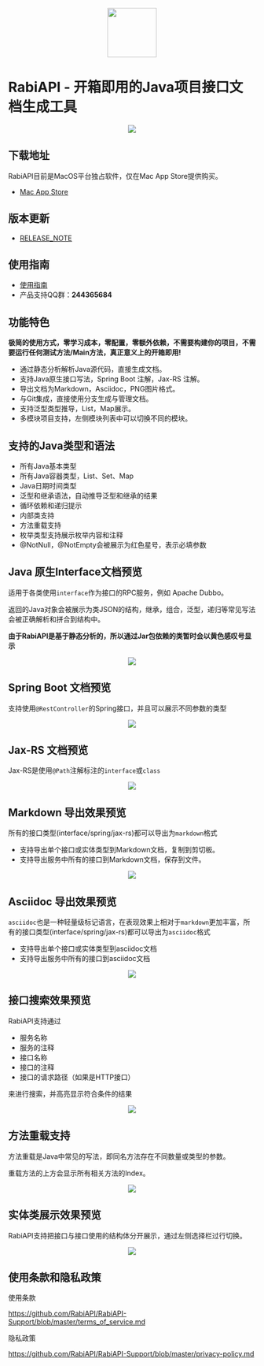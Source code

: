 
<p align='center'><img width="100" height="100" src="/previews/icon.png"></p>

# RabiAPI - 开箱即用的Java项目接口文档生成工具

<p align='center'><img src="/previews/home.png"></p>

## 下载地址

RabiAPI目前是MacOS平台独占软件，仅在Mac App Store提供购买。

* [Mac App Store](https://apps.apple.com/cn/app/id1524200727)

## 版本更新

* [RELEASE_NOTE](/RELEASE_NOTE.md)

## 使用指南

 - [使用指南](https://github.com/RabiAPI/RabiAPI-Support/wiki)
 - 产品支持QQ群：**244365684**

## 功能特色

**极简的使用方式，零学习成本，零配置，零额外依赖，不需要构建你的项目，不需要运行任何测试方法/Main方法，真正意义上的开箱即用!**

* 通过静态分析解析Java源代码，直接生成文档。
* 支持Java原生接口写法，Spring Boot 注解，Jax-RS 注解。
* 导出文档为Markdown，Asciidoc，PNG图片格式。
* 与Git集成，直接使用分支生成与管理文档。
* 支持泛型类型推导，List，Map展示。
* 多模块项目支持，左侧模块列表中可以切换不同的模块。

## 支持的Java类型和语法

* 所有Java基本类型
* 所有Java容器类型，List、Set、Map
* Java日期时间类型
* 泛型和继承语法，自动推导泛型和继承的结果
* 循环依赖和递归提示
* 内部类支持
* 方法重载支持
* 枚举类型支持展示枚举内容和注释
* @NotNull，@NotEmpty会被展示为红色星号，表示必填参数

## Java 原生Interface文档预览

适用于各类使用`interface`作为接口的RPC服务，例如 Apache Dubbo。

返回的Java对象会被展示为类JSON的结构，继承，组合，泛型，递归等常见写法会被正确解析和拼合到结构中。

**由于RabiAPI是基于静态分析的，所以通过Jar包依赖的类暂时会以黄色感叹号显示**

<p align='center'><img src="/previews/java_interface.png"></p>

## Spring Boot 文档预览

支持使用`@RestController`的Spring接口，并且可以展示不同参数的类型

<p align='center'><img src="/previews/spring_boot.png"></p>

## Jax-RS 文档预览

Jax-RS是使用`@Path`注解标注的`interface`或`class`

<p align='center'><img src="/previews/jax_rs.png"></p>

## Markdown 导出效果预览

所有的接口类型(interface/spring/jax-rs)都可以导出为`markdown`格式

* 支持导出单个接口或实体类型到Markdown文档，复制到剪切板。
* 支持导出服务中所有的接口到Markdown文档，保存到文件。

<p align='center'><img src="/previews/markdown.png"></p>

## Asciidoc 导出效果预览

`asciidoc`也是一种轻量级标记语言，在表现效果上相对于`markdown`更加丰富，所有的接口类型(interface/spring/jax-rs)都可以导出为`asciidoc`格式

* 支持导出单个接口或实体类型到asciidoc文档
* 支持导出服务中所有的接口到asciidoc文档

<p align='center'><img src="/previews/asciidoc.png"></p>

## 接口搜索效果预览

RabiAPI支持通过

* 服务名称
* 服务的注释
* 接口名称
* 接口的注释
* 接口的请求路径（如果是HTTP接口）

来进行搜索，并高亮显示符合条件的结果

<p align='center'><img src="/previews/search_highlight.png"></p>

## 方法重载支持

方法重载是Java中常见的写法，即同名方法存在不同数量或类型的参数。

重载方法的上方会显示所有相关方法的Index。

<p align='center'><img src="/previews/overloads.png"></p>

## 实体类展示效果预览

RabiAPI支持把接口与接口使用的结构体分开展示，通过左侧选择栏过行切换。

<p align='center'><img src="/previews/structs.png"></p>

## 使用条款和隐私政策

使用条款

https://github.com/RabiAPI/RabiAPI-Support/blob/master/terms_of_service.md

隐私政策

https://github.com/RabiAPI/RabiAPI-Support/blob/master/privacy-policy.md
